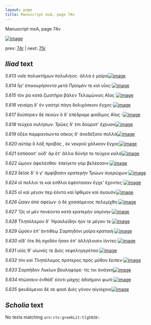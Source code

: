 ```yaml
---
layout: page
title: Manuscript msA, page 74v
---
```


Manuscript msA, page 74v

[![image](http://www.homermultitext.org/iipsrv?OBJ=IIP,1.0&FIF=/project/homer/pyramidal/deepzoom/hmt/vaimg/2017a/VA074VN_0576.tif&WID=100&CVT=JPEG)](http://www.homermultitext.org/ict2/?urn=urn:cite2:hmt:vaimg.2017a:VA074VN_0576)

prev:  [74r](../74r/) | next:  [75r](../75r/)

## *Iliad* text

*5.613* <a id="5.613"/> ναῖε πολυκτήμων πολυλήιος· ἀλλά ἑ μοῖρα[![image](http://www.homermultitext.org/iipsrv?OBJ=IIP,1.0&FIF=/project/homer/pyramidal/deepzoom/hmt/vaimg/2017a/VA074VN_0576.tif&RGN=0.498,0.2299,0.307,0.0248&WID=1000&CVT=JPEG)](http://www.homermultitext.org/ict2/?urn=urn:cite2:hmt:vaimg.2017a:VA074VN_0576@0.498,0.2299,0.307,0.0248)

*5.614* <a id="5.614"/> ἦγ' ἐπικουρήσοντα μετὰ Πρίαμόν τε καὶ υἷας·[![image](http://www.homermultitext.org/iipsrv?OBJ=IIP,1.0&FIF=/project/homer/pyramidal/deepzoom/hmt/vaimg/2017a/VA074VN_0576.tif&RGN=0.495,0.2472,0.307,0.0248&WID=1000&CVT=JPEG)](http://www.homermultitext.org/ict2/?urn=urn:cite2:hmt:vaimg.2017a:VA074VN_0576@0.495,0.2472,0.307,0.0248)

*5.615* <a id="5.615"/> τὸν ῥα κατὰ ζωστῆρα βάλεν Τελαμώνιος Αἴας 				[![image](http://www.homermultitext.org/iipsrv?OBJ=IIP,1.0&FIF=/project/homer/pyramidal/deepzoom/hmt/vaimg/2017a/VA074VN_0576.tif&RGN=0.489,0.2622,0.307,0.0248&WID=1000&CVT=JPEG)](http://www.homermultitext.org/ict2/?urn=urn:cite2:hmt:vaimg.2017a:VA074VN_0576@0.489,0.2622,0.307,0.0248)

*5.616* <a id="5.616"/> νειαίρῃ δ' ἐν γαστρὶ πάγη δολιχόσκιον ἔγχος·[![image](http://www.homermultitext.org/iipsrv?OBJ=IIP,1.0&FIF=/project/homer/pyramidal/deepzoom/hmt/vaimg/2017a/VA074VN_0576.tif&RGN=0.492,0.2795,0.308,0.0278&WID=1000&CVT=JPEG)](http://www.homermultitext.org/ict2/?urn=urn:cite2:hmt:vaimg.2017a:VA074VN_0576@0.492,0.2795,0.308,0.0278)

*5.617* <a id="5.617"/> δούπησεν δὲ πεσὼν ὅ δ' ἐπέδραμε φαίδιμος Αἴας ·[![image](http://www.homermultitext.org/iipsrv?OBJ=IIP,1.0&FIF=/project/homer/pyramidal/deepzoom/hmt/vaimg/2017a/VA074VN_0576.tif&RGN=0.497,0.2945,0.35,0.0278&WID=1000&CVT=JPEG)](http://www.homermultitext.org/ict2/?urn=urn:cite2:hmt:vaimg.2017a:VA074VN_0576@0.497,0.2945,0.35,0.0278)

*5.618* <a id="5.618"/> τεύχεα συλήσων· Τρῶες δ' ἐπι δούρατ' ἔχευαν[![image](http://www.homermultitext.org/iipsrv?OBJ=IIP,1.0&FIF=/project/homer/pyramidal/deepzoom/hmt/vaimg/2017a/VA074VN_0576.tif&RGN=0.499,0.3133,0.312,0.0278&WID=1000&CVT=JPEG)](http://www.homermultitext.org/ict2/?urn=urn:cite2:hmt:vaimg.2017a:VA074VN_0576@0.499,0.3133,0.312,0.0278)

*5.619* <a id="5.619"/> ὀξέα παμφανόωντα σάκος δ' ἀνεδέξατο πολλά[![image](http://www.homermultitext.org/iipsrv?OBJ=IIP,1.0&FIF=/project/homer/pyramidal/deepzoom/hmt/vaimg/2017a/VA074VN_0576.tif&RGN=0.496,0.3306,0.346,0.0285&WID=1000&CVT=JPEG)](http://www.homermultitext.org/ict2/?urn=urn:cite2:hmt:vaimg.2017a:VA074VN_0576@0.496,0.3306,0.346,0.0285)

*5.620* <a id="5.620"/> αὐτὰρ ὃ λὰξ προβάς , ἐκ νεκροῦ χάλκεον ἔγχος[![image](http://www.homermultitext.org/iipsrv?OBJ=IIP,1.0&FIF=/project/homer/pyramidal/deepzoom/hmt/vaimg/2017a/VA074VN_0576.tif&RGN=0.499,0.3501,0.334,0.0285&WID=1000&CVT=JPEG)](http://www.homermultitext.org/ict2/?urn=urn:cite2:hmt:vaimg.2017a:VA074VN_0576@0.499,0.3501,0.334,0.0285)

*5.621* <a id="5.621"/> ἐσπάσατ' οὐδ' ἄρ ἔτ' ἄλλα δϋνήσ το τεύχεα καλά[![image](http://www.homermultitext.org/iipsrv?OBJ=IIP,1.0&FIF=/project/homer/pyramidal/deepzoom/hmt/vaimg/2017a/VA074VN_0576.tif&RGN=0.503,0.3689,0.334,0.0285&WID=1000&CVT=JPEG)](http://www.homermultitext.org/ict2/?urn=urn:cite2:hmt:vaimg.2017a:VA074VN_0576@0.503,0.3689,0.334,0.0285)

*5.622* <a id="5.622"/> ὤμοιιν ἀφελέσθαι· ἐπείγετο γὰρ βελέεσσιν·[![image](http://www.homermultitext.org/iipsrv?OBJ=IIP,1.0&FIF=/project/homer/pyramidal/deepzoom/hmt/vaimg/2017a/VA074VN_0576.tif&RGN=0.499,0.3862,0.309,0.0255&WID=1000&CVT=JPEG)](http://www.homermultitext.org/ict2/?urn=urn:cite2:hmt:vaimg.2017a:VA074VN_0576@0.499,0.3862,0.309,0.0255)

*5.623* <a id="5.623"/> δεῖσε δ' ὅ γ' ἀμφίβασιν κρατερὴν Τρώων ἀγερώχων·[![image](http://www.homermultitext.org/iipsrv?OBJ=IIP,1.0&FIF=/project/homer/pyramidal/deepzoom/hmt/vaimg/2017a/VA074VN_0576.tif&RGN=0.495,0.4027,0.354,0.0255&WID=1000&CVT=JPEG)](http://www.homermultitext.org/ict2/?urn=urn:cite2:hmt:vaimg.2017a:VA074VN_0576@0.495,0.4027,0.354,0.0255)

*5.624* <a id="5.624"/> οἳ πολλοί τε καὶ ἐσθλοὶ ἐφέστασαν ἔγχε' ἔχοντες·[![image](http://www.homermultitext.org/iipsrv?OBJ=IIP,1.0&FIF=/project/homer/pyramidal/deepzoom/hmt/vaimg/2017a/VA074VN_0576.tif&RGN=0.499,0.4215,0.347,0.0255&WID=1000&CVT=JPEG)](http://www.homermultitext.org/ict2/?urn=urn:cite2:hmt:vaimg.2017a:VA074VN_0576@0.499,0.4215,0.347,0.0255)

*5.625* <a id="5.625"/> οἵ καί μέγαν περ ἐόντα καὶ ἴφθιμον καὶ ἀγαυόν[![image](http://www.homermultitext.org/iipsrv?OBJ=IIP,1.0&FIF=/project/homer/pyramidal/deepzoom/hmt/vaimg/2017a/VA074VN_0576.tif&RGN=0.5,0.4388,0.325,0.0255&WID=1000&CVT=JPEG)](http://www.homermultitext.org/ict2/?urn=urn:cite2:hmt:vaimg.2017a:VA074VN_0576@0.5,0.4388,0.325,0.0255)

*5.626* <a id="5.626"/> ὦσαν ἀπὸ σφείων· ὁ δὲ χασσάμενος πελεμίχθη·[![image](http://www.homermultitext.org/iipsrv?OBJ=IIP,1.0&FIF=/project/homer/pyramidal/deepzoom/hmt/vaimg/2017a/VA074VN_0576.tif&RGN=0.503,0.4553,0.334,0.0255&WID=1000&CVT=JPEG)](http://www.homermultitext.org/ict2/?urn=urn:cite2:hmt:vaimg.2017a:VA074VN_0576@0.503,0.4553,0.334,0.0255)

*5.627* <a id="5.627"/> Ὣς οἱ μὲν πονέοντο κατὰ κρατερὴν ὑσμίνην·[![image](http://www.homermultitext.org/iipsrv?OBJ=IIP,1.0&FIF=/project/homer/pyramidal/deepzoom/hmt/vaimg/2017a/VA074VN_0576.tif&RGN=0.483,0.4733,0.322,0.0255&WID=1000&CVT=JPEG)](http://www.homermultitext.org/ict2/?urn=urn:cite2:hmt:vaimg.2017a:VA074VN_0576@0.483,0.4733,0.322,0.0255)

*5.628* <a id="5.628"/> Τληπόλεμον δ' 						 Ἡρακλείδην ἠύν τε μέγαν 					τε·[![image](http://www.homermultitext.org/iipsrv?OBJ=IIP,1.0&FIF=/project/homer/pyramidal/deepzoom/hmt/vaimg/2017a/VA074VN_0576.tif&RGN=0.509,0.4899,0.323,0.0255&WID=1000&CVT=JPEG)](http://www.homermultitext.org/ict2/?urn=urn:cite2:hmt:vaimg.2017a:VA074VN_0576@0.509,0.4899,0.323,0.0255)

*5.629* <a id="5.629"/> ὦρσεν ἐπ' ἀντιθέῳ Σαρπηδόνι μοῖρα κραταιή·[![image](http://www.homermultitext.org/iipsrv?OBJ=IIP,1.0&FIF=/project/homer/pyramidal/deepzoom/hmt/vaimg/2017a/VA074VN_0576.tif&RGN=0.503,0.5079,0.348,0.0255&WID=1000&CVT=JPEG)](http://www.homermultitext.org/ict2/?urn=urn:cite2:hmt:vaimg.2017a:VA074VN_0576@0.503,0.5079,0.348,0.0255)

*5.630* <a id="5.630"/> οἵδ' ὅτε δή σχεδὸν ἦσαν ἐπ' ἀλλήλοισιν ἰόντες·[![image](http://www.homermultitext.org/iipsrv?OBJ=IIP,1.0&FIF=/project/homer/pyramidal/deepzoom/hmt/vaimg/2017a/VA074VN_0576.tif&RGN=0.492,0.5252,0.348,0.0255&WID=1000&CVT=JPEG)](http://www.homermultitext.org/ict2/?urn=urn:cite2:hmt:vaimg.2017a:VA074VN_0576@0.492,0.5252,0.348,0.0255)

*5.631* <a id="5.631"/> υἱός θ' υἱωνός τε Διὸς 					νεφεληγερέταο·[![image](http://www.homermultitext.org/iipsrv?OBJ=IIP,1.0&FIF=/project/homer/pyramidal/deepzoom/hmt/vaimg/2017a/VA074VN_0576.tif&RGN=0.498,0.5424,0.292,0.0255&WID=1000&CVT=JPEG)](http://www.homermultitext.org/ict2/?urn=urn:cite2:hmt:vaimg.2017a:VA074VN_0576@0.498,0.5424,0.292,0.0255)

*5.632* <a id="5.632"/> τὸν καὶ Τληπόλεμος 					πρότερος πρὸς μῦθον ἔειπεν·[![image](http://www.homermultitext.org/iipsrv?OBJ=IIP,1.0&FIF=/project/homer/pyramidal/deepzoom/hmt/vaimg/2017a/VA074VN_0576.tif&RGN=0.5,0.5597,0.342,0.0255&WID=1000&CVT=JPEG)](http://www.homermultitext.org/ict2/?urn=urn:cite2:hmt:vaimg.2017a:VA074VN_0576@0.5,0.5597,0.342,0.0255)

*5.633* <a id="5.633"/> Σαρπῆδον 					 Λυκίων βουληφόρε· τίς τοι 					ἀνάγκη[![image](http://www.homermultitext.org/iipsrv?OBJ=IIP,1.0&FIF=/project/homer/pyramidal/deepzoom/hmt/vaimg/2017a/VA074VN_0576.tif&RGN=0.498,0.5763,0.342,0.0255&WID=1000&CVT=JPEG)](http://www.homermultitext.org/ict2/?urn=urn:cite2:hmt:vaimg.2017a:VA074VN_0576@0.498,0.5763,0.342,0.0255)

*5.634* <a id="5.634"/> πτώσσειν ἐνθάδ' ἐόντι μάχης ἀδαήμονι φωτί·[![image](http://www.homermultitext.org/iipsrv?OBJ=IIP,1.0&FIF=/project/homer/pyramidal/deepzoom/hmt/vaimg/2017a/VA074VN_0576.tif&RGN=0.506,0.5928,0.342,0.0255&WID=1000&CVT=JPEG)](http://www.homermultitext.org/ict2/?urn=urn:cite2:hmt:vaimg.2017a:VA074VN_0576@0.506,0.5928,0.342,0.0255)

*5.635* <a id="5.635"/> ψευδόμενοι δέ σε φασὶ Διὸς γόνον αἰγιόχοιο[![image](http://www.homermultitext.org/iipsrv?OBJ=IIP,1.0&FIF=/project/homer/pyramidal/deepzoom/hmt/vaimg/2017a/VA074VN_0576.tif&RGN=0.491,0.6138,0.342,0.0255&WID=1000&CVT=JPEG)](http://www.homermultitext.org/ict2/?urn=urn:cite2:hmt:vaimg.2017a:VA074VN_0576@0.491,0.6138,0.342,0.0255)

## *Scholia* text

No texts matching `urn:cts:greekLit:tlg5026:`